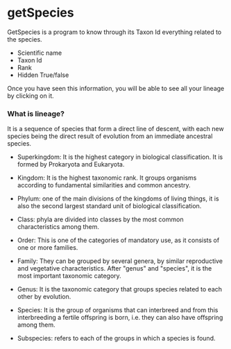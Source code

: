 # getSpecies

GetSpecies is a program to know through its Taxon Id everything related to the species.

- Scientific name
- Taxon Id
- Rank
- Hidden True/false

Once you have seen this information, you will be able to see all your lineage by clicking on it.

### What is lineage?

It is a sequence of species that form a direct line of descent, with each new species being the direct result of evolution from an immediate ancestral species.

- Superkingdom: It is the highest category in biological classification. It is formed by Prokaryota and Eukaryota.

- Kingdom: It is the highest taxonomic rank. It groups organisms according to fundamental similarities and common ancestry.

- Phylum: one of the main divisions of the kingdoms of living things, it is also the second largest standard unit of biological classification.

- Class: phyla are divided into classes by the most common characteristics among them.

- Order: This is one of the categories of mandatory use, as it consists of one or more families.

- Family: They can be grouped by several genera, by similar reproductive and vegetative characteristics. After "genus" and "species", it is the most important taxonomic category.

- Genus: It is the taxonomic category that groups species related to each other by evolution.

- Species: It is the group of organisms that can interbreed and from this interbreeding a fertile offspring is born, i.e. they can also have offspring among them.

- Subspecies: refers to each of the groups in which a species is found.
